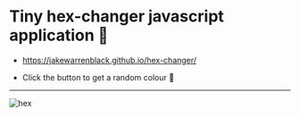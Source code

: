 # Tiny hex-changer javascript application 🌈

* https://jakewarrenblack.github.io/hex-changer/

* Click the button to get a random colour 🙂

***
![hex](https://user-images.githubusercontent.com/47800618/110951751-50fe0300-833d-11eb-93cd-d99f2cf993a2.gif)
